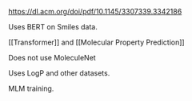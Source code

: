 https://dl.acm.org/doi/pdf/10.1145/3307339.3342186

Uses BERT on Smiles data. 

[[Transformer]] and [[Molecular Property Prediction]]

Does not use MoleculeNet

Uses LogP and other datasets. 

MLM training. 